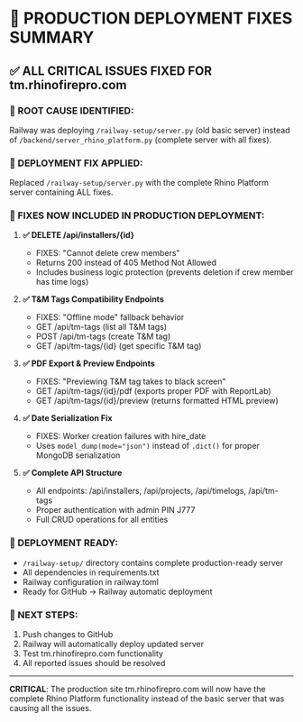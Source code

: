# 🎯 PRODUCTION DEPLOYMENT FIXES SUMMARY

## ✅ ALL CRITICAL ISSUES FIXED FOR tm.rhinofirepro.com

### 🚨 ROOT CAUSE IDENTIFIED:
Railway was deploying `/railway-setup/server.py` (old basic server) instead of `/backend/server_rhino_platform.py` (complete server with all fixes).

### 🔧 DEPLOYMENT FIX APPLIED:
Replaced `/railway-setup/server.py` with the complete Rhino Platform server containing ALL fixes.

### 🎉 FIXES NOW INCLUDED IN PRODUCTION DEPLOYMENT:

1. **✅ DELETE /api/installers/{id}** 
   - FIXES: "Cannot delete crew members"
   - Returns 200 instead of 405 Method Not Allowed
   - Includes business logic protection (prevents deletion if crew member has time logs)

2. **✅ T&M Tags Compatibility Endpoints**
   - FIXES: "Offline mode" fallback behavior  
   - GET /api/tm-tags (list all T&M tags)
   - POST /api/tm-tags (create T&M tag)
   - GET /api/tm-tags/{id} (get specific T&M tag)

3. **✅ PDF Export & Preview Endpoints**
   - FIXES: "Previewing T&M tag takes to black screen"
   - GET /api/tm-tags/{id}/pdf (exports proper PDF with ReportLab)
   - GET /api/tm-tags/{id}/preview (returns formatted HTML preview)

4. **✅ Date Serialization Fix**
   - FIXES: Worker creation failures with hire_date
   - Uses `model_dump(mode="json")` instead of `.dict()` for proper MongoDB serialization

5. **✅ Complete API Structure**
   - All endpoints: /api/installers, /api/projects, /api/timelogs, /api/tm-tags
   - Proper authentication with admin PIN J777
   - Full CRUD operations for all entities

### 🚀 DEPLOYMENT READY:
- `/railway-setup/` directory contains complete production-ready server
- All dependencies in requirements.txt
- Railway configuration in railway.toml
- Ready for GitHub → Railway automatic deployment

### 🧪 NEXT STEPS:
1. Push changes to GitHub
2. Railway will automatically deploy updated server
3. Test tm.rhinofirepro.com functionality
4. All reported issues should be resolved

---

**CRITICAL**: The production site tm.rhinofirepro.com will now have the complete Rhino Platform functionality instead of the basic server that was causing all the issues.